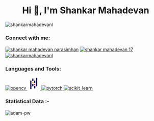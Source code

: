 <h1 align="center">Hi 👋, I'm Shankar Mahadevan</h1>

<p align="left"> <img src="https://komarev.com/ghpvc/?username=shankarmahadevanl&label=Profile%20views&color=0e75b6&style=flat" alt="shankarmahadevanl" /> </p>
<h3 align="left">Connect with me:</h3>
<p align="left">

<a href="https://www.facebook.com/profile.php?id=100081156974659" target="blank"><img align="center" src="https://raw.githubusercontent.com/rahuldkjain/github-profile-readme-generator/master/src/images/icons/Social/facebook.svg" alt="shankar mahadevan narasimhan" height="30" width="40" /></a>
 <a href="https://kaggle.com/shankarmahadevan17" target="blank"><img align="center" src="https://raw.githubusercontent.com/rahuldkjain/github-profile-readme-generator/master/src/images/icons/Social/kaggle.svg" alt="shankar mahadevan 17" height="30" width="40" /></a>
<a href="https://instagram.com/shankarmahadevanl" target="blank"><img align="center" src="https://raw.githubusercontent.com/rahuldkjain/github-profile-readme-generator/master/src/images/icons/Social/instagram.svg" alt="shankarmahadevanl" height="30" width="40" /></a>
</p>


<p align="left">
<h3 align="left">Languages and Tools:</h3>
<p align="left"> <a href="https://opencv.org/" target="_blank" rel="noreferrer"> <img src="https://www.vectorlogo.zone/logos/opencv/opencv-icon.svg" alt="opencv" width="40" height="40"/> </a> <a href="https://pandas.pydata.org/" target="_blank" rel="noreferrer"> <img src="https://raw.githubusercontent.com/devicons/devicon/2ae2a900d2f041da66e950e4d48052658d850630/icons/pandas/pandas-original.svg" alt="pandas" width="40" height="40"/> </a> <a href="https://pytorch.org/" target="_blank" rel="noreferrer"> <img src="https://www.vectorlogo.zone/logos/pytorch/pytorch-icon.svg" alt="pytorch" width="40" height="40"/> </a> <a href="https://scikit-learn.org/" target="_blank" rel="noreferrer"> <img src="https://upload.wikimedia.org/wikipedia/commons/0/05/Scikit_learn_logo_small.svg" alt="scikit_learn" width="40" height="40"/> </a>  </p>
  
</p>

<h3>Statistical Data :-</h3>
<p><img align="center"
    src="https://github-readme-stats.vercel.app/api/top-langs?username=shankarmahadevan17&show_icons=true&locale=en&bg_color=0d1117&text_color=ffffff&layout=compact"
    alt="adam-pw" 
    bg_color=#808080/></p>
